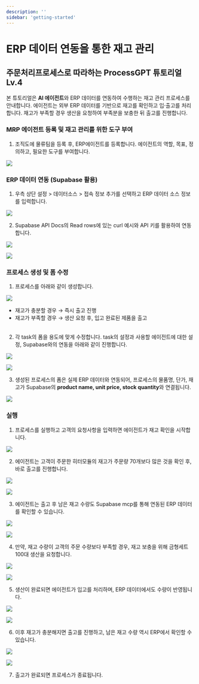 ```yaml
---
description: ''
sidebar: 'getting-started'
---
```


# ERP 데이터 연동을 통한 재고 관리

## 주문처리프로세스로 따라하는 ProcessGPT 튜토리얼 Lv.4

본 튜토리얼은 **AI 에이전트**와 ERP 데이터를 연동하여 수행하는 재고 관리 프로세스를 안내합니다. 
에이전트는 외부 ERP 데이터를 기반으로 재고를 확인하고 입·출고를 처리합니다. 재고가 부족할 경우 생산을 요청하여 부족분을 보충한 뒤 출고를 진행합니다.


### MRP 에이전트 등록 및 재고 관리를 위한 도구 부여

1. 조직도에 물류팀을 등록 후, ERP에이전트를 등록합니다. 에이전트의 역할, 목표, 정의하고, 필요한 도구를 부여합니다.

![](../../uengine-image/process-gpt/tutorial/lv4-1.png)
<br>


### ERP 데이터 연동 (Supabase 활용)

1. 우측 상단 설정 > 데이터소스 > 접속 정보 추가를 선택하고 ERP 데이터 소스 정보를 입력합니다.

![](../../uengine-image/process-gpt/tutorial/lv4-2.png)
<br>

2. Supabase API Docs의 Read rows에 있는 curl 예시와 API 키를 활용하여 연동합니다.

![](../../uengine-image/process-gpt/tutorial/lv4-3.png)
<br>

![](../../uengine-image/process-gpt/tutorial/lv4-17.JPG)
<br>



### 프로세스 생성 및 폼 수정

1. 프로세스를 아래와 같이 생성합니다. 

![](../../uengine-image/process-gpt/tutorial/lv4-4.png)
- 재고가 충분할 경우 → 즉시 출고 진행
- 재고가 부족할 경우 → 생산 요청 후, 입고 완료된 제품을 출고
<br><br>

2. 각 task의 폼을 용도에 맞게 수정합니다. task의 설정과 사용할 에이전트에 대한 설정, Supabase와의 연동을 아래와 같이 진행합니다.

![](../../uengine-image/process-gpt/tutorial/lv4-19.JPG)
<br>

![](../../uengine-image/process-gpt/tutorial/lv4-20.png)
<br>


3. 생성된 프로세스의 폼은 실제 ERP 데이터와 연동되어, 프로세스의 물품명, 단가, 재고가 Supabase의 **product name, unit price, stock quantity**와 연결됩니다.

![](../../uengine-image/process-gpt/tutorial/lv4-6.png)
<br>


### 실행

1. 프로세스를 실행하고 고객의 요청사항을 입력하면 에이전트가 재고 확인을 시작합니다.

![](../../uengine-image/process-gpt/tutorial/lv4-7.png)
<br>

2. 에이전트는 고객이 주문한 히터모듈의 재고가 주문량 70개보다 많은 것을 확인 후, 바로 출고를 진행합니다.

![](../../uengine-image/process-gpt/tutorial/lv4-8.png)

![](../../uengine-image/process-gpt/tutorial/lv4-9.png)
<br>

3. 에이전트는 출고 후 남은 재고 수량도 Supabase mcp를 통해 연동된 ERP 데이터를 확인할 수 있습니다.

![](../../uengine-image/process-gpt/tutorial/lv4-10.png)

![](../../uengine-image/process-gpt/tutorial/lv4-11.png)
<br>

4. 만약, 재고 수량이 고객의 주문 수량보다 부족할 경우, 재고 보충을 위해 금형세트 100대 생산을 요청합니다.

![](../../uengine-image/process-gpt/tutorial/lv4-12.png)

![](../../uengine-image/process-gpt/tutorial/lv4-13.png)
<br>

5. 생산이 완료되면 에이전트가 입고를 처리하며, ERP 데이터에서도 수량이 반영됩니다.

![](../../uengine-image/process-gpt/tutorial/lv4-14.png)

![](../../uengine-image/process-gpt/tutorial/lv4-15.png)
<br>

6. 이후 재고가 충분해지면 출고를 진행하고, 남은 재고 수량 역시 ERP에서 확인할 수 있습니다.

![](../../uengine-image/process-gpt/tutorial/lv4-14.png)

![](../../uengine-image/process-gpt/tutorial/lv4-16.png)
<br>

7. 출고가 완료되면 프로세스가 종료됩니다.
